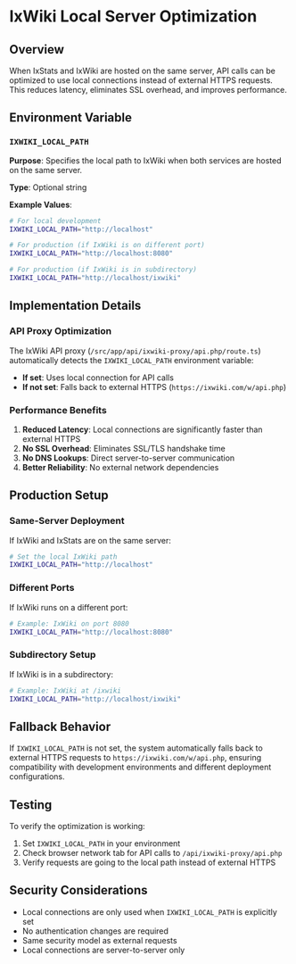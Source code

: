 # IxWiki Local Server Optimization

## Overview

When IxStats and IxWiki are hosted on the same server, API calls can be optimized to use local connections instead of external HTTPS requests. This reduces latency, eliminates SSL overhead, and improves performance.

## Environment Variable

### `IXWIKI_LOCAL_PATH`

**Purpose**: Specifies the local path to IxWiki when both services are hosted on the same server.

**Type**: Optional string

**Example Values**:
```bash
# For local development
IXWIKI_LOCAL_PATH="http://localhost"

# For production (if IxWiki is on different port)
IXWIKI_LOCAL_PATH="http://localhost:8080"

# For production (if IxWiki is in subdirectory)
IXWIKI_LOCAL_PATH="http://localhost/ixwiki"
```

## Implementation Details

### API Proxy Optimization

The IxWiki API proxy (`/src/app/api/ixwiki-proxy/api.php/route.ts`) automatically detects the `IXWIKI_LOCAL_PATH` environment variable:

- **If set**: Uses local connection for API calls
- **If not set**: Falls back to external HTTPS (`https://ixwiki.com/w/api.php`)

### Performance Benefits

1. **Reduced Latency**: Local connections are significantly faster than external HTTPS
2. **No SSL Overhead**: Eliminates SSL/TLS handshake time
3. **No DNS Lookups**: Direct server-to-server communication
4. **Better Reliability**: No external network dependencies

## Production Setup

### Same-Server Deployment

If IxWiki and IxStats are on the same server:

```bash
# Set the local IxWiki path
IXWIKI_LOCAL_PATH="http://localhost"
```

### Different Ports

If IxWiki runs on a different port:

```bash
# Example: IxWiki on port 8080
IXWIKI_LOCAL_PATH="http://localhost:8080"
```

### Subdirectory Setup

If IxWiki is in a subdirectory:

```bash
# Example: IxWiki at /ixwiki
IXWIKI_LOCAL_PATH="http://localhost/ixwiki"
```

## Fallback Behavior

If `IXWIKI_LOCAL_PATH` is not set, the system automatically falls back to external HTTPS requests to `https://ixwiki.com/w/api.php`, ensuring compatibility with development environments and different deployment configurations.

## Testing

To verify the optimization is working:

1. Set `IXWIKI_LOCAL_PATH` in your environment
2. Check browser network tab for API calls to `/api/ixwiki-proxy/api.php`
3. Verify requests are going to the local path instead of external HTTPS

## Security Considerations

- Local connections are only used when `IXWIKI_LOCAL_PATH` is explicitly set
- No authentication changes are required
- Same security model as external requests
- Local connections are server-to-server only
